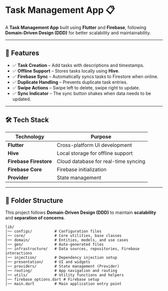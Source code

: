 # Task Management App 📋

A **Task Management App** built using **Flutter** and **Firebase**, following **Domain-Driven Design (DDD)** for better scalability and maintainability.

---

## 🚀 Features

- ✅ **Task Creation** – Add tasks with descriptions and timestamps.
- ✅ **Offline Support** – Stores tasks locally using **Hive**.
- ✅ **Firebase Sync** – Automatically syncs tasks to Firestore when online.
- ✅ **Duplicate Handling** – Prevents duplicate task entries.
- ✅ **Swipe Actions** – Swipe left to delete, swipe right to update.
- ✅ **Sync Indicator** – The sync button shakes when data needs to be updated.

---

## 🛠 Tech Stack

| Technology             | Purpose                              |
| ---------------------- | ------------------------------------ |
| **Flutter**            | Cross-platform UI development        |
| **Hive**               | Local storage for offline support    |
| **Firebase Firestore** | Cloud database for real-time syncing |
| **Firebase Core**      | Firebase initialization              |
| **Provider**           | State management                     |

---

## 📂 Folder Structure

This project follows **Domain-Driven Design (DDD)** to maintain **scalability** and **separation of concerns**.

```
lib/
│── configs/          # Configuration files
│── core/             # Core utilities, base classes
│── domain/           # Entities, models, and use cases
│── gen/              # Auto-generated files
│── infrastructure/   # Data sources, repositories, Firebase interactions
│── injection/        # Dependency injection setup
│── presentation/     # UI and widgets
│── providers/        # State management (Provider)
│── routing/          # App navigation and routing
│── utils/            # Utility functions and helpers
│── firebase_options.dart # Firebase setup
│── main.dart         # Main application entry point
```
